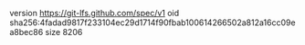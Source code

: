 version https://git-lfs.github.com/spec/v1
oid sha256:4fadad9817f233104ec29d1714f90fbab100614266502a812a16cc09ea8bec86
size 8206
